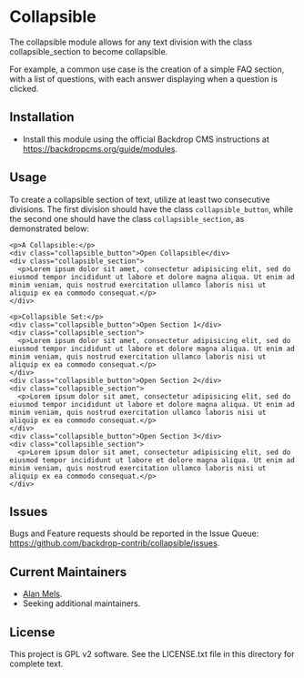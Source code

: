 # Collapsible

The collapsible module allows for any text division with the class collapsible_section to become collapsible.

For example, a common use case is the creation of a simple FAQ section, with a list of questions, with each answer displaying when a question is clicked.

## Installation

- Install this module using the official Backdrop CMS instructions at
  https://backdropcms.org/guide/modules.

## Usage

To create a collapsible section of text, utilize at least two consecutive divisions. The first division should have the class `collapsible_button`, while the second one should have the class `collapsible_section`, as demonstrated below:

```
<p>A Collapsible:</p>
<div class="collapsible_button">Open Collapsible</div>
<div class="collapsible_section">
  <p>Lorem ipsum dolor sit amet, consectetur adipisicing elit, sed do eiusmod tempor incididunt ut labore et dolore magna aliqua. Ut enim ad minim veniam, quis nostrud exercitation ullamco laboris nisi ut aliquip ex ea commodo consequat.</p>
</div>

<p>Collapsible Set:</p>
<div class="collapsible_button">Open Section 1</div>
<div class="collapsible_section">
  <p>Lorem ipsum dolor sit amet, consectetur adipisicing elit, sed do eiusmod tempor incididunt ut labore et dolore magna aliqua. Ut enim ad minim veniam, quis nostrud exercitation ullamco laboris nisi ut aliquip ex ea commodo consequat.</p>
</div>
<div class="collapsible_button">Open Section 2</div>
<div class="collapsible_section">
  <p>Lorem ipsum dolor sit amet, consectetur adipisicing elit, sed do eiusmod tempor incididunt ut labore et dolore magna aliqua. Ut enim ad minim veniam, quis nostrud exercitation ullamco laboris nisi ut aliquip ex ea commodo consequat.</p>
</div>
<div class="collapsible_button">Open Section 3</div>
<div class="collapsible_section">
  <p>Lorem ipsum dolor sit amet, consectetur adipisicing elit, sed do eiusmod tempor incididunt ut labore et dolore magna aliqua. Ut enim ad minim veniam, quis nostrud exercitation ullamco laboris nisi ut aliquip ex ea commodo consequat.</p>
</div>
```

## Issues

Bugs and Feature requests should be reported in the Issue Queue:
https://github.com/backdrop-contrib/collapsible/issues.

## Current Maintainers

- [Alan Mels](https://github.com/alanmels).
- Seeking additional maintainers.

## License

This project is GPL v2 software.
See the LICENSE.txt file in this directory for complete text.

